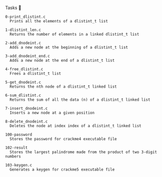 Tasks 📃

    0-print_dlistint.c
      Prints all the elements of a dlistint_t list

    1-dlistint_len.c
      Returns the number of elements in a linked dlistint_t list

    2-add_dnodeint.c 	
      Adds a new node at the beginning of a dlistint_t list

    3-add_dnodeint_end.c 
      Adds a new node at the end of a dlistint_t list

    4-free_dlistint.c
      Frees a dlistint_t list

    5-get_dnodeint.c 
      Returns the nth node of a dlistint_t linked list

    6-sum_dlistint.c
      Returns the sum of all the data (n) of a dlistint_t linked list

    7-insert_dnodeint.c 
      Inserts a new node at a given position

    8-delete_dnodeint.c 
      Deletes the node at index index of a dlistint_t linked list

    100-password 	
      Stores the password for crackme4 executable file

    102-result 	
      Stores the largest palindrome made from the product of two 3-digit numbers

    103-keygen.c 	
      Generates a keygen for crackme5 executable file

